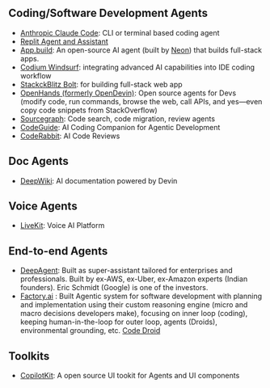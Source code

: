 ## Coding/Software Development Agents

- [Anthropic Claude Code](https://docs.anthropic.com/en/docs/agents-and-tools/claude-code/overview): CLI or terminal based coding agent
- [Replit Agent and Assistant](https://replit.com/ai)
- [App.build](https://www.app.build/): An open-source AI agent (built by [Neon](https://neon.com/)) that builds full-stack apps.
- [Codium Windsurf](https://codeium.com/windsurf): integrating advanced AI capabilities into IDE coding workflow
- [StackckBlitz Bolt](https://bolt.new/): for building full-stack web app
- [OpenHands (formerly OpenDevin)](https://github.com/All-Hands-AI/OpenHands): Open source agents for Devs (modify code, run commands, browse the web, call APIs, and yes—even copy code snippets from StackOverflow)
- [Sourcegraph](https://sourcegraph.com): Code search, code migration, review agents
- [CodeGuide](https://www.codeguide.dev/): AI Coding Companion for Agentic Development
- [CodeRabbit](https://www.coderabbit.ai/): AI Code Reviews

## Doc Agents
 
- [DeepWiki](https://deepwiki.com/): AI documentation powered by Devin

## Voice Agents

- [LiveKit](https://livekit.io/): Voice AI Platform 

## End-to-end Agents

- [DeepAgent](https://deepagent.abacus.ai/): Built as super-assistant tailored for enterprises and professionals. Built by ex-AWS, ex-Uber, ex-Amazon experts (Indian founders). Eric Schmidt (Google) is one of the investors.
- [Factory.ai](https://www.factory.ai/) : Built Agentic system for software development with planning and implementation using their custom reasoning engine (micro and macro decisions developers make), focusing on inner loop (coding), keeping human-in-the-loop for outer loop, agents (Droids), environmental grounding, etc. [Code Droid](https://www.factory.ai/news/code-droid-technical-report)

## Toolkits

- [CopilotKit](https://www.copilotkit.ai/): A open source UI tookit for Agents and UI components 
